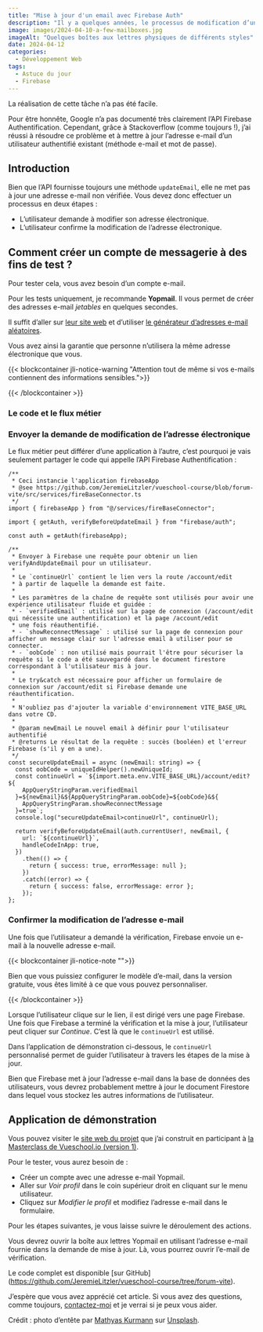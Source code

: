 ```yaml
---
title: "Mise à jour d'un email avec Firebase Auth"
description: "Il y a quelques années, le processus de modification d’une adresse e-mail avec Firebase Authentification était simple, mais moins sécurisé. Avec Firebase 9, cela a changé et vous devez vérifier l’adresse e-mail lorsque vous la mettez à jour. Je vais vous montrer comment cela fonctionne."
image: images/2024-04-10-a-few-mailboxes.jpg
imageAlt: "Quelques boîtes aux lettres physiques de différents styles"
date: 2024-04-12
categories:
  - Développement Web
tags:
  - Astuce du jour
  - Firebase
---
```


La réalisation de cette tâche n’a pas été facile.

Pour être honnête, Google n’a pas documenté très clairement l’API Firebase Authentification. Cependant, grâce à Stackoverflow (comme toujours !), j’ai réussi à résoudre ce problème et à mettre à jour l’adresse e-mail d’un utilisateur authentifié existant (méthode e-mail et mot de passe).

## Introduction

Bien que l’API fournisse toujours une méthode `updateEmail`, elle ne met pas à jour une adresse e-mail non vérifiée. Vous devez donc effectuer un processus en deux étapes :

- L’utilisateur demande à modifier son adresse électronique.
- L’utilisateur confirme la modification de l’adresse électronique.

## Comment créer un compte de messagerie à des fins de test ?

Pour tester cela, vous avez besoin d’un compte e-mail.

Pour les tests uniquement, je recommande **Yopmail**. Il vous permet de créer des adresses e-mail _jetables_ en quelques secondes.

Il suffit d’aller sur [leur site web](https://yopmail.com/) et d’utiliser [le générateur d’adresses e-mail aléatoires](https://yopmail.com/email-generator).

Vous avez ainsi la garantie que personne n’utilisera la même adresse électronique que vous.

{{< blockcontainer jli-notice-warning "Attention tout de même si vos e-mails contiennent des informations sensibles.">}}

{{< /blockcontainer >}}

### Le code et le flux métier

### Envoyer la demande de modification de l’adresse électronique

Le flux métier peut différer d’une application à l’autre, c’est pourquoi je vais seulement partager le code qui appelle l’API Firebase Authentification :

```tsx
/**
 * Ceci instancie l'application firebaseApp
 * @see https://github.com/JeremieLitzler/vueschool-course/blob/forum-vite/src/services/fireBaseConnector.ts
 */
import { firebaseApp } from "@/services/fireBaseConnector";

import { getAuth, verifyBeforeUpdateEmail } from "firebase/auth";

const auth = getAuth(firebaseApp);

/**
 * Envoyer à Firebase une requête pour obtenir un lien verifyAndUpdateEmail pour un utilisateur.
 *
 * Le `continueUrl` contient le lien vers la route /account/edit
 * à partir de laquelle la demande est faite.
 *
 * Les paramètres de la chaîne de requête sont utilisés pour avoir une expérience utilisateur fluide et guidée :
 * - `verifiedEmail` : utilisé sur la page de connexion (/account/edit qui nécessite une authentification) et la page /account/edit
 * une fois réauthentifié.
 * - `showReconnectMessage` : utilisé sur la page de connexion pour afficher un message clair sur l'adresse email à utiliser pour se connecter.
 * - `oobCode` : non utilisé mais pourrait l'être pour sécuriser la requête si le code a été sauvegardé dans le document firestore correspondant à l'utilisateur mis à jour.
 *
 * Le try&catch est nécessaire pour afficher un formulaire de connexion sur /account/edit si Firebase demande une réauthentification.
 *
 * N'oubliez pas d'ajouter la variable d'environnement VITE_BASE_URL dans votre CD.
 *
 * @param newEmail Le nouvel email à définir pour l'utilisateur authentifié
 * @returns Le résultat de la requête : succès (booléen) et l'erreur Firebase (s'il y en a une).
 */
const secureUpdateEmail = async (newEmail: string) => {
  const oobCode = uniqueIdHelper().newUniqueId;
  const continueUrl = `${import.meta.env.VITE_BASE_URL}/account/edit?${
    AppQueryStringParam.verifiedEmail
  }=${newEmail}&${AppQueryStringParam.oobCode}=${oobCode}&${
    AppQueryStringParam.showReconnectMessage
  }=true`;
  console.log("secureUpdateEmail>continueUrl", continueUrl);

  return verifyBeforeUpdateEmail(auth.currentUser!, newEmail, {
    url: `${continueUrl}`,
    handleCodeInApp: true,
  })
    .then(() => {
      return { success: true, errorMessage: null };
    })
    .catch((error) => {
      return { success: false, errorMessage: error };
    });
};
```

### Confirmer la modification de l’adresse e-mail

Une fois que l’utilisateur a demandé la vérification, Firebase envoie un e-mail à la nouvelle adresse e-mail.

{{< blockcontainer jli-notice-note "">}}

Bien que vous puissiez configurer le modèle d’e-mail, dans la version gratuite, vous êtes limité à ce que vous pouvez personnaliser.

{{< /blockcontainer >}}

Lorsque l’utilisateur clique sur le lien, il est dirigé vers une page Firebase. Une fois que Firebase a terminé la vérification et la mise à jour, l’utilisateur peut cliquer sur _Continue_. C’est là que le `continueUrl` est utilisé.

Dans l’application de démonstration ci-dessous, le `continueUrl` personnalisé permet de guider l’utilisateur à travers les étapes de la mise à jour.

Bien que Firebase met à jour l’adresse e-mail dans la base de données des utilisateurs, vous devrez probablement mettre à jour le document Firestore dans lequel vous stockez les autres informations de l’utilisateur.

## Application de démonstration

Vous pouvez visiter le [site web du projet](https://vueschool-masterclass-vite.netlify.app/) que j’ai construit en participant à [la Masterclass de Vueschool.io (version 1)](https://vueschool.io/the-vuejs-master-class).

Pour le tester, vous aurez besoin de :

- Créer un compte avec une adresse e-mail Yopmail.
- Aller sur _Voir profil_ dans le coin supérieur droit en cliquant sur le menu utilisateur.
- Cliquez sur _Modifier le profil_ et modifiez l’adresse e-mail dans le formulaire.

Pour les étapes suivantes, je vous laisse suivre le déroulement des actions.

Vous devrez ouvrir la boîte aux lettres Yopmail en utilisant l’adresse e-mail fournie dans la demande de mise à jour. Là, vous pourrez ouvrir l’e-mail de vérification.

Le code complet est disponible [sur GitHub] (https://github.com/JeremieLitzler/vueschool-course/tree/forum-vite).

J’espère que vous avez apprécié cet article. Si vous avez des questions, comme toujours, [contactez-moi](../../../page/contact-me/index.md) et je verrai si je peux vous aider.

Crédit : photo d’entête par [Mathyas Kurmann](https://unsplash.com/@mathyaskurmann?utm_content=creditCopyText&utm_medium=referral&utm_source=unsplash) sur [Unsplash](https://unsplash.com/photos/six-assorted-color-mail-boxes-fb7yNPbT0l8?utm_content=creditCopyText&utm_medium=referral&utm_source=unsplash).
